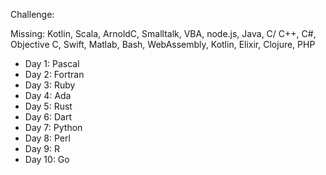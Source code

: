 Challenge:

Missing: Kotlin, Scala, ArnoldC, Smalltalk, VBA, node.js, Java, C/ C++, C#, Objective C, Swift, Matlab, Bash, WebAssembly, Kotlin, Elixir, Clojure, PHP

- Day 1: Pascal
- Day 2: Fortran
- Day 3: Ruby
- Day 4: Ada
- Day 5: Rust
- Day 6: Dart
- Day 7: Python
- Day 8: Perl
- Day 9: R
- Day 10: Go
